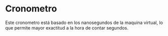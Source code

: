 # Cronometro
Este cronometro está basado en los nanosegundos de la maquina virtual, lo que permite mayor exactitud a la hora de contar segundos.
